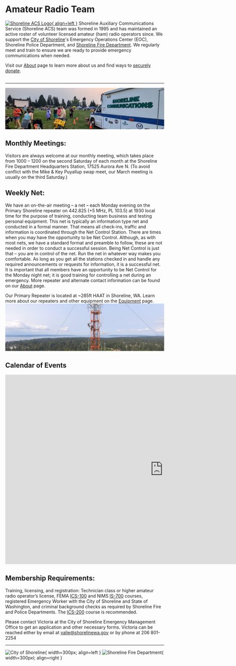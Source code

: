 # Amateur Radio Team

[![Shoreline ACS Logo](/static/ShorelineACS_150w.png){ align=left }](/)
Shoreline Auxiliary Communications Service (Shoreline ACS) team was formed in 1995 and has maintained an active roster of volunteer licensed amateur (ham) radio operators since. We support the [City of Shoreline](http://www.shorelinewa.gov/services/emergency-services/emergency-management)'s Emergency Operations Center (EOC), Shoreline Police Department, and [Shoreline Fire Department](http://www.shorelinefire.com/). We regularly meet and train to ensure we are ready to provide emergency communications when needed. 

Visit our [About](/about/) page to learn more about us and find ways to [securely donate](/about/#donate).
<br/>
<br/>

---

![Team Picture](media/Shorelin_ACS_Event1.jpg)

## Monthly Meetings:
Visitors are always welcome at our monthly meeting, which takes place from 1000 – 1200 on the second Saturday of each month at the Shoreline Fire Department Headquarters Station, 17525 Aurora Ave N. (To avoid conflict with the Mike & Key Puyallup swap meet, our March meeting is usually on the third Saturday.)


## Weekly Net:
We have an on-the-air meeting – a net – each Monday evening on the Primary Shoreline repeater on 442.825 (+5 MHz, PL 103.5) at 1930 local time for the purpose of training, conducting team business and testing personal equipment. This net is typically an information type net and conducted in a formal manner. That means all check-ins, traffic and information is coordinated through the Net Control Station. There are times when you may have the opportunity to be Net Control. Although, as with most nets, we have a standard format and preamble to follow, these are not needed in order to conduct a successful session. Being Net Control is just that – you are in control of the net. Run the net in whatever way makes you comfortable. As long as you get all the stations checked in and handle any required announcements or requests for information, it is a successful net. It is important that all members have an opportunity to be Net Control for the Monday night net; it is good training for controlling a net during an emergency. More repeater and alternate contact information can be found on our [About](about.md) page.

Our Primary Repeater is located at ~285ft HAAT in Shoreline, WA. Learn more about our repeaters and other equipment on the [Equipment](/equipment/) page.
![Primary Repeater](media/primary_repeater.png)

## Calendar of Events
<iframe src="https://calendar.google.com/calendar/embed?src=shorelineacs%40gmail.com&ctz=America%2FLos_Angeles" style="border: 0" width="1000" height="600" frameborder="0" scrolling="no"></iframe>

## Membership Requirements:
Training, licensing, and registration: Technician class or higher amateur radio operator’s license, FEMA [ICS-100](https://www.google.com/url?q=https%3A%2F%2Ftraining.fema.gov%2Fis%2Fcourseoverview.aspx%3Fcode%3DIS-100.b&sa=D&sntz=1&usg=AOvVaw3xaUrjwsJGxBEpFhSQnYo_) and NIMS [IS-700](https://www.google.com/url?q=https%3A%2F%2Ftraining.fema.gov%2Fis%2Fcourseoverview.aspx%3Fcode%3DIS-700.a&sa=D&sntz=1&usg=AOvVaw035knpZ5rEpGTTpSrgQ-7w) courses, registered Emergency Worker with the City of Shoreline and State of Washington, and criminal background checks as required by Shoreline Fire and Police Departments. The [ICS-200](https://www.google.com/url?q=https%3A%2F%2Ftraining.fema.gov%2Fis%2Fcourseoverview.aspx%3Fcode%3DIS-200.b&sa=D&sntz=1&usg=AOvVaw0LfUU3t1t82bdVomy-k7Vk) course is recommended.

Please contact Victoria at the  City of Shoreline Emergency Management Office to get an application and other necessary forms.  Victoria can be reached either by email at valie@shorelinewa.gov or by phone at 206 801-2254

---

![City of Shoreline](/media/CityOfShoreline.jpg){ width=300px; align=left }
![Shoreline Fire Department](/media/Shoreline_FD.png){ width=300pxl; align=right }
